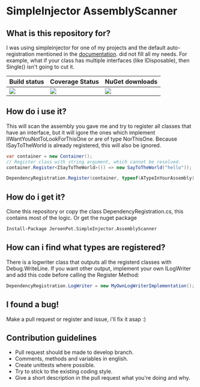 SimpleInjector AssemblyScanner
===================

What is this repository for?
-------------
I was using simpleinjector for one of my projects and the default auto-registration mentioned in the [documentation](https://simpleinjector.readthedocs.org/en/latest/advanced.html#batch-registration).  did not fill all my needs. For example, what if your class has multiple interfaces (like IDisposable), then Single() isn't going to cut it.

Build status| Coverage Status| NuGet downloads
----------- | -------------- | ---------------
[![](https://ci.appveyor.com/api/projects/status/080nvsbtt264y6bf?svg=true)](https://ci.appveyor.com/project/jeroenpot/simpleinjector-assemblyscanner)|[![](https://coveralls.io/repos/jeroenpot/SimpleInjector-AssemblyScanner/badge.svg?branch=master&service=github)](https://coveralls.io/github/jeroenpot/SimpleInjector-AssemblyScanner?branch=master)|[![](https://img.shields.io/nuget/dt/JeroenPot.SimpleInjector.AssemblyScanner.svg)](https://www.nuget.org/packages/JeroenPot.SimpleInjector.AssemblyScanner/)


How do i use it?
-------------
This will scan the assembly you gave me and try to register all classes that have an interface, but it will igore the ones which implement IIWantYouNotToLookForThisOne or are of type NorThisOne. Because ISayToTheWorld is already registered, this will also be ignored.

```C#
var container = new Container();
// Register class with string argument, which cannot be resolved.
container.Register<ISayToTheWorld>(() => new SayToTheWorld("hello"));

DependencyRegistration.Register(container, typeof(ATypeInYourAssembly).Assembly, typeof(IIWantYouNotToLookForThisOne), typeof(NorThisOne));
```

How do i get it?
-------------
Clone this repository or copy the class DependencyRegistration.cs, this contains most of the logic.
Or get the nuget package
```sh
Install-Package JeroenPot.SimpleInjector.AssemblyScanner
```

How can i find what types are registered?
-------------

There is a logwriter class that outputs all the registerd classes with Debug.WriteLine. If you want other output, implement your own ILogWriter and add this code before calling the Register Method:

```C#
DependencyRegistration.LogWriter = new MyOwnLogWriterImplementation();
```

I found a bug!
-------------
Make a pull request or register and issue, i'll fix it asap :)

Contribution guidelines
-------------
* Pull request should be made to develop branch.
* Comments, methods and variables in english.
* Create unittests where possible.
* Try to stick to the existing coding style.
* Give a short description in the pull request what you're doing and why.

